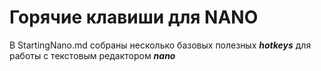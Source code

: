 # Горячие клавиши для NANO
В StartingNano.md собраны несколько базовых полезных ***hotkeys*** для работы с текстовым редактором ***nano*** 
